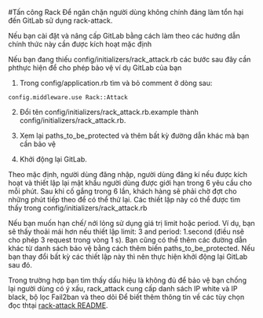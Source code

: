 #Tấn công Rack
Để ngăn chặn người dùng không chính đáng làm tổn hại đến GitLab sử dụng rack-attack.

Nếu bạn cài đặt và nâng cấp GitLab bằng cách làm theo các hướng dẫn chính thức này cần được kích hoạt mặc định

Nếu bạn đang thiếu config/initializers/rack_attack.rb các bước sau đây cần phthực hiện để cho phép bảo vệ ví dụ GitLab của bạn

1. Trong config/application.rb tìm và bỏ comment ở dòng sau:
```
config.middleware.use Rack::Attack
```

2. Đổi tên config/initializers/rack_attack.rb.example thành config/initializers/rack_attack.rb.

3. Xem lại paths_to_be_protected và thêm bất kỳ đường dẫn khác mà bạn cần bảo vệ

4. Khởi động lại GitLab.

Theo mặc định, người dùng đăng nhập, người dùng đăng kí nếu được kích hoạt và thiết lập lại mật khẩu người dùng được giới hạn trong 6 yêu cầu cho mỗi phút. Sau khi cố gắng trong 6 lần, khách hàng sẽ phải chờ đợt cho những phút tiếp theo để có thể thử lại. Các thiết lập này có thể được tìm thấy trong config/initializers/rack_attack.rb

Nếu bạn muốn hạn chế/ nới lỏng sử dụng giá trị limit hoặc period. Ví dụ, bạn sẽ thấy thoải mái hơn nếu thiết lập limit: 3 and period: 1.second (điều nsẽ cho phép 3 request trong vòng 1 s). Bạn cũng có thể thêm các đường dẫn khác từ danh sách bảo vệ bằng cách thêm biến paths_to_be_protected. Nếu bạn thay đổi bất kỳ các thiết lập này thì nên thực hiện khởi động lại GitLab sau đó.

Trong trường hợp bạn tìm thấy dấu hiệu là không đủ để bảo vệ bạn chống lại người dùng có ý xấu, rack_attack cung cấp danh sách IP white và IP black, bộ lọc Fail2ban và theo dõi
Để biết thêm thông tin về các tùy chọn đọc thtại [rack-attack README](https://github.com/kickstarter/rack-attack/blob/master/README.md).
